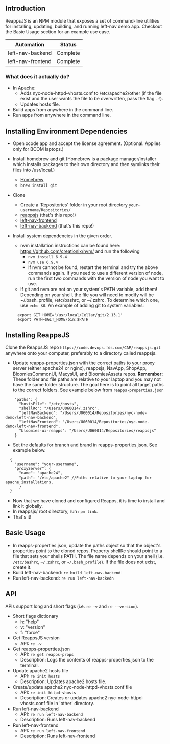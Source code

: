## Introduction
ReappsJS is an NPM module that exposes a set of command-line utilities for installing, updating, building, and running left-nav demo app. Checkout the Basic Usage section for an example use case.

| Automation      | Status   |
|-----------------|----------|
| left-nav-backend         | Complete  |
| left-nav-frontend          | Complete |

### What does it actually do?

* In Apache:
  - Adds nyc-node-httpd-vhosts.conf to /etc/apache2/other (if the file exist and the user wants the file to be overwritten, pass the flag `-f`).
  - Updates hosts file.  
* Build apps from anywhere in the command line.
* Run apps from anywhere in the command line.

## Installing Environment Dependencies
* Open xcode app and accept the license agreement. (Optional. Applies only for BCOM laptops.)
* Install homebrew and git (Homebrew is a package manager/installer which installs packages to their own directory and then symlinks their files into /usr/local.)
  - [Homebrew](http://brew.sh/)
  - `brew install git`
* Clone
  - Create a 'Repositories' folder in your root directory `your-username/Repositories/`
  - [reappsjs](https://code.devops.fds.com/CAP/reappsjs) (that's this repo!)
  - [left-nav-frontend](https://code.devops.fds.com/CAP/left-nav-frontend)
  - [left-nav-backend](https://code.devops.fds.com/CAP/left-nav-backend) (that's this repo!)
* Install system dependencies in the given order.
  - nvm installation instructions can be found here: https://github.com/creationix/nvm/ and run the following
    - `nvm install 6.9.4`
    - `nvm use 6.9.4`
    - If nvm cannot be found, restart the terminal and try the above commands again.  If you need to use a different version of node, run the first two commands with the version of node you want to use.
  - If git and nvm are not on your system's PATH variable, add them!  Depending on your shell, the file you will need to modify will be ~/.bash_profile, /etc/bashrc, or ~/.zshrc. To determine which one, use `echo $0`.  An example of adding git to system variables:

  ```
    export GIT_HOME='/usr/local/Cellar/git/2.13.1'
    export PATH=$GIT_HOME/bin:$PATH
  ```

## Installing ReappsJS
Clone the ReappsJS repo `https://code.devops.fds.com/CAP/reappsjs.git` anywhere onto your computer, preferably to a directory called reappsjs.
* Update reapps-properties.json with the correct paths to your proxy server (either apache24 or nginx), reappsjs, NavApp, ShopApp, BloomiesCommonUI, MacysUI, and BloomiesAssets repos. <b>Remember:</b> These folder and file paths are relative to your laptop and you may not have the same folder structure. The goal here is to point all target paths to the correct folders. See example below from `reapps-properties.json`

```
    "paths": {
      "hostsFile": "/etc/hosts",
      "shellRc": "/Users/U060014/.zshrc",
      "leftNavBackend": "/Users/U060014/Repositories/nyc-node-demo/left-nav-backend",
      "leftNavFrontend": "/Users/U060014/Repositories/nyc-node-demo/left-nav-frontend",
      "bloomies-ui-reapps": "/Users/U060014/Repositories/reappsjs"
    }
```

* Set the defaults for branch and brand in reapps-properties.json. See example below.

```
  {
    "username": "your-username",
    "proxyServer": {
      "name": "apache24",
      "path": "/etc/apache2" //Paths relative to your laptop for apache installations.
      }
  }
```

* Now that we have cloned and configured Reapps, it is time to install and link it globally.
* In reappsjs/ root directory, run `npm link`.
* That's it!

## Basic Usage
* In reapps-properties.json, update the paths object so that the object's properties point to the cloned repos.  Property shellRc should point to a file that sets your shells PATH. The file name depends on your shell (i.e. `/etc/bashrc`, `~/.zshrc`, or `~/.bash_profile`).  If the file does not exist, create it.
* Build left-nav-backend: `re build left-nav-backend`
* Run left-nav-backend: `re run left-nav-backedn`

## API
APIs support long and short flags (i.e. `re -v` and `re --version`).
* Short flags dictionary
  - h: "help"
  - v: "version"
  - f: "force"
* Get ReappsJS version
  - API: `re -v`
* Get reapps-properties.json
  - API: `re get reapps-props`
  - Description: Logs the contents of reapps-properties.json to the terminal.   
* Update apache2 hosts file
  - API: `re init hosts`
  - Description: Updates apache2 hosts file.
* Create/update apache2 nyc-node-httpd-vhosts.conf file
  - API: `re init httpd-vhosts`
  - Description: Creates or updates apache2 nyc-node-httpd-vhosts.conf file in 'other' directory. 
* Run left-nav-backend
  - API: `re run left-nav-backend`
  - Description: Runs left-nav-backend
* Run left-nav-frontend
  - API: `re run left-nav-frontend`
  - Description: Runs left-nav-frontend